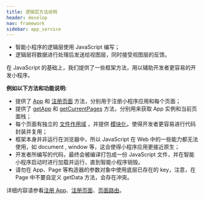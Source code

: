 ```yaml
---
title: 逻辑层方法说明
header: develop
nav: framework
sidebar: app_service
---
```


- 智能小程序的逻辑层使用 JavaScript 编写；
- 逻辑层将数据进行处理后发送给视图层，同时接受视图层的反馈。

在 JavaScript 的基础上，我们提供了一些框架方法，用以辅助开发者更容易的开发小程序。

**例如以下方法和功能说明:**

- 提供了 [App](/develop/framework/app_service_register/) 和 [注册页面](/develop/framework/app_service_page/) 方法，分别用于注册小程序应用和每个页面；
- 提供了 [getApp](/develop/framework/app_service_registergetapp/) 和 [getCurrentPages](/develop/framework/app_service_routegetCurrentPages/) 方法，分别用来获取 App 实例和当前页面栈；
- 每个页面有独立的 [文件作用域](/develop/framework/app_service_routefile/) ，并提供 [模块化](/develop/framework/app_service_routemodule/)，使得开发者更容易进行代码封装并复用；
- 框架本身并非运行在浏览器中，所以 JavaScript 在 Web 中的一些能力都无法使用，如 document , window 等，这会使得小程序应用更接近原生；
- 开发者所编写的代码，最终会被编译打包成一份 JavaScript 文件，并在智能小程序启动时进行加载并运行，直到智能小程序销毁。
- 请勿在 App、Page 等构造器的参数对象中使用底层已存在的 key，注意，在Page 中不要自定义 getData 方法，会存在冲突。

详细内容请参看<a href="/develop/framework/app_service_register/">注册 App</a>、<a href="/develop/framework/app_service_page/">注册页面</a>、<a href="/develop/framework/app_service_route/">页面路由</a>。



